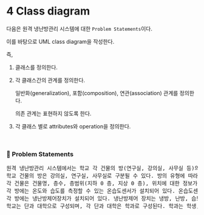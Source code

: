 # 4 Class diagram
다음은 원격 냉난방관리 시스템에 대한 ```Problem Statements```이다. 

이를 바탕으로 UML class diagram을 작성한다. 

즉,

1. 클래스를 정의한다.

2. 각 클래스간의 관계를 정의한다. 

    일반화(generalization), 포함(composition), 연관(association) 관계를 정의한다. 
    
    의존 관계는 표현하지 않도록 한다.

3. 각 클래스 별로 attributes와 operation을 정의한다.

<br>


### 📌 Problem Statements
<pre>
원격 냉난방관리 시스템에서는 학교 각 건물의 방(연구실, 강의실, 사무실 등)의 온도와 습도를 실시간으로 측정하여 냉난방장치를 원격으로 냉난방의 가동 및 제어를 하고자 한다.
학교 건물의 방은 강의실, 연구실, 사무실로 구분될 수 있다. 방의 유형에 따라서 온도/습도에 대한 제어 방식이 다를 수가 있다. 예를 들어 일과 시간이 아닌 경우에는 강의실과 사무실의 냉난방 장치를 가동시키지 않지만, 연구실은 냉난방 장치의 가동이 필요할 수가 있다.
각 건물은 건물명, 층수, 층범위(지하 0 층, 지상 0 층), 위치에 대한 정보가 관리된다. 각 방은 호실, 관리자에 대한 정보가 관리된다. 관리자는 강의실의 경우 강의실을 관리하는 해당 학과의 강의실 담당 직원이 되며, 연구실은 담당 교수가 되고, 사무실의 경우에는 해당 학과/대학의 장이 된다.
각 방에는 온도와 습도를 측정할 수 있는 온습도센서가 설치되어 있다. 온습도센서는 온도 및 습도 각각에 대해서 동작 여부를 설정할 수가 있다. 그리고 온도의 경우 주어진 범위를 벗어나면 signal을 발생시킬 수가 있다. 온도의 범위는 설정될 수가 있다.
각 방에는 냉난방제어장치가 설치되어 있다. 냉난방제어 장치는 냉방, 난방, 습도에 대한 가동 여부를 제어할 수 있다. 그리고 일정 온도를 설정하면 해당 온도를 유지할 수 있도록 냉방/난방에 대한 제어를 자동으로 할 수가 있다. 특정 시간이 되면 자동으로 냉난방 장치를 중단시키는 기능도 제공한다. 냉난방장치 중단에 대한 시간은 개별 냉난방장치, 방의 유형, 건물, 학과, 단과대학 별로 설정할 수 있다.
학교는 단과 대학으로 구성되며, 각 단과 대학은 학과로 구성된다. 학과는 학생, 교수, 직원으로 구성된다. 학생은 고유의 학번, 성명, 학년, 연락처를 가진다. 교수와 직원은 고유의 교직원번호, 성명, 연락처를 가진다. 해당 조직(단과 대학 및 학과)의 소속 교수 중에서 한명은 장이 된다. 즉 단과 대학에 소속된 학과의 교수중 한명은 단과대학장이 되고, 소속 학과 교수중의 한명이 학과장이 된다.
</pre>